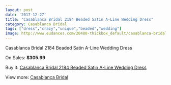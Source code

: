 ```yaml
---
layout: post
date: '2017-12-27'
title: "Casablanca Bridal 2184 Beaded Satin A-Line Wedding Dress"
category: Casablanca Bridal
tags: ["dress","crazy","unique","beaded","wedding"]
image: http://www.eudances.com/20480-thickbox_default/casablanca-bridal-2184-beaded-satin-a-line-wedding-dress.jpg
---
```

Casablanca Bridal 2184 Beaded Satin A-Line Wedding Dress

On Sales: **$305.99**
<a href="https://www.eudances.com/en/casablanca-bridal/6149-casablanca-bridal-2184-beaded-satin-a-line-wedding-dress.html"><amp-img layout="responsive" width="600" height="600" src="//www.eudances.com/20480-thickbox_default/casablanca-bridal-2184-beaded-satin-a-line-wedding-dress.jpg" alt="Casablanca Bridal 2184 Beaded Satin A-Line Wedding Dress 0" /></a>
<a href="https://www.eudances.com/en/casablanca-bridal/6149-casablanca-bridal-2184-beaded-satin-a-line-wedding-dress.html"><amp-img layout="responsive" width="600" height="600" src="//www.eudances.com/20482-thickbox_default/casablanca-bridal-2184-beaded-satin-a-line-wedding-dress.jpg" alt="Casablanca Bridal 2184 Beaded Satin A-Line Wedding Dress 1" /></a>
<a href="https://www.eudances.com/en/casablanca-bridal/6149-casablanca-bridal-2184-beaded-satin-a-line-wedding-dress.html"><amp-img layout="responsive" width="600" height="600" src="//www.eudances.com/20481-thickbox_default/casablanca-bridal-2184-beaded-satin-a-line-wedding-dress.jpg" alt="Casablanca Bridal 2184 Beaded Satin A-Line Wedding Dress 2" /></a>

Buy it: [Casablanca Bridal 2184 Beaded Satin A-Line Wedding Dress](https://www.eudances.com/en/casablanca-bridal/6149-casablanca-bridal-2184-beaded-satin-a-line-wedding-dress.html "Casablanca Bridal 2184 Beaded Satin A-Line Wedding Dress")

View more: [Casablanca Bridal](https://www.eudances.com/en/4-casablanca-bridal "Casablanca Bridal")
